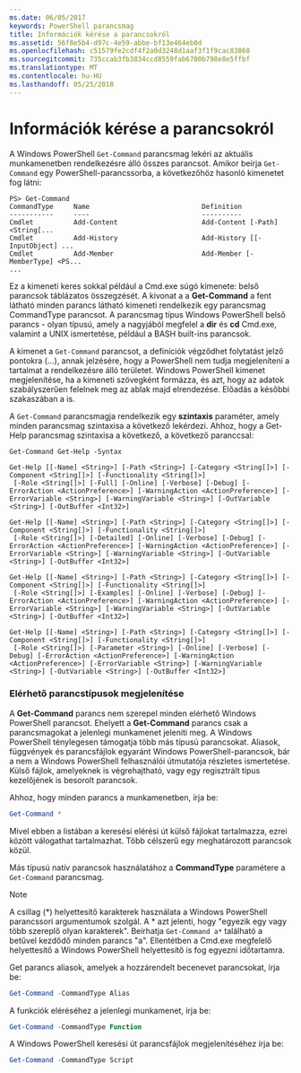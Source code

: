```yaml
---
ms.date: 06/05/2017
keywords: PowerShell parancsmag
title: Információk kérése a parancsokról
ms.assetid: 56f8e5b4-d97c-4e59-abbe-bf13e464eb0d
ms.openlocfilehash: c51579fe2cdf4f2a0d3248d1aaf3f1f9cac83868
ms.sourcegitcommit: 735ccab3fb3834ccd8559fab6700b798e8e5ffbf
ms.translationtype: MT
ms.contentlocale: hu-HU
ms.lasthandoff: 05/25/2018
---
```

# <a name="getting-information-about-commands"></a>Információk kérése a parancsokról
A Windows PowerShell `Get-Command` parancsmag lekéri az aktuális munkamenetben rendelkezésre álló összes parancsot. Amikor beírja `Get-Command` egy PowerShell-parancssorba, a következőhöz hasonló kimenetet fog látni:

```
PS> Get-Command
CommandType     Name                            Definition
-----------     ----                            ----------
Cmdlet          Add-Content                     Add-Content [-Path] <String[...
Cmdlet          Add-History                     Add-History [[-InputObject] ...
Cmdlet          Add-Member                      Add-Member [-MemberType] <PS...
...
```

Ez a kimeneti keres sokkal például a Cmd.exe súgó kimenete: belső parancsok táblázatos összegzését. A kivonat a a **Get-Command** a fent látható minden parancs látható kimeneti rendelkezik egy parancsmag CommandType parancsot. A parancsmag típus Windows PowerShell belső parancs - olyan típusú, amely a nagyjából megfelel a **dir** és **cd** Cmd.exe, valamint a UNIX ismertetése, például a BASH built-ins parancsok.

A kimenet a `Get-Command` parancsot, a definíciók végződhet folytatást jelző pontokra (...), annak jelzésére, hogy a PowerShell nem tudja megjeleníteni a tartalmat a rendelkezésre álló területet. Windows PowerShell kimenet megjelenítése, ha a kimeneti szövegként formázza, és azt, hogy az adatok szabályszerűen felelnek meg az ablak majd elrendezése. Előadás a későbbi szakaszában a is.

A `Get-Command` parancsmagja rendelkezik egy **szintaxis** paraméter, amely minden parancsmag szintaxisa a következő lekérdezi. Ahhoz, hogy a Get-Help parancsmag szintaxisa a következő, a következő paranccsal:

```
Get-Command Get-Help -Syntax

Get-Help [[-Name] <String>] [-Path <String>] [-Category <String[]>] [-Component <String[]>] [-Functionality <String[]>]
 [-Role <String[]>] [-Full] [-Online] [-Verbose] [-Debug] [-ErrorAction <ActionPreference>] [-WarningAction <ActionPreference>] [-ErrorVariable <String>] [-WarningVariable <String>] [-OutVariable <String>] [-OutBuffer <Int32>]

Get-Help [[-Name] <String>] [-Path <String>] [-Category <String[]>] [-Component <String[]>] [-Functionality <String[]>]
 [-Role <String[]>] [-Detailed] [-Online] [-Verbose] [-Debug] [-ErrorAction <ActionPreference>] [-WarningAction <ActionPreference>] [-ErrorVariable <String>] [-WarningVariable <String>] [-OutVariable <String>] [-OutBuffer <Int32>]

Get-Help [[-Name] <String>] [-Path <String>] [-Category <String[]>] [-Component <String[]>] [-Functionality <String[]>]
 [-Role <String[]>] [-Examples] [-Online] [-Verbose] [-Debug] [-ErrorAction <ActionPreference>] [-WarningAction <ActionPreference>] [-ErrorVariable <String>] [-WarningVariable <String>] [-OutVariable <String>] [-OutBuffer <Int32>]

Get-Help [[-Name] <String>] [-Path <String>] [-Category <String[]>] [-Component <String[]>] [-Functionality <String[]>]
 [-Role <String[]>] [-Parameter <String>] [-Online] [-Verbose] [-Debug] [-ErrorAction <ActionPreference>] [-WarningAction <ActionPreference>] [-ErrorVariable <String>] [-WarningVariable <String>] [-OutVariable <String>] [-OutBuffer <Int32>]
```

### <a name="displaying-available-command-types"></a>Elérhető parancstípusok megjelenítése
A **Get-Command** parancs nem szerepel minden elérhető Windows PowerShell parancsot. Ehelyett a **Get-Command** parancs csak a parancsmagokat a jelenlegi munkamenet jeleníti meg. A Windows PowerShell ténylegesen támogatja több más típusú parancsokat. Aliasok, függvények és parancsfájlok egyaránt Windows PowerShell-parancsok, bár a nem a Windows PowerShell felhasználói útmutatója részletes ismertetése. Külső fájlok, amelyeknek is végrehajtható, vagy egy regisztrált típus kezelőjének is besorolt parancsok.

Ahhoz, hogy minden parancs a munkamenetben, írja be:

```powershell
Get-Command *
```

Mivel ebben a listában a keresési elérési út külső fájlokat tartalmazza, ezrei között válogathat tartalmazhat. Több célszerű egy meghatározott parancsok közül.

Más típusú natív parancsok használatához a **CommandType** paramétere a `Get-Command` parancsmag.

> [!NOTE]
> A csillag (\*) helyettesítő karakterek használata a Windows PowerShell parancssori argumentumok szolgál. A \* azt jelenti, hogy "egyezik egy vagy több szereplő olyan karakterek". Beírhatja `Get-Command a*` található a betűvel kezdődő minden parancs "a". Ellentétben a Cmd.exe megfelelő helyettesítő a Windows PowerShell helyettesítő is fog egyezni időtartamra.

Get parancs aliasok, amelyek a hozzárendelt becenevet parancsokat, írja be:

```powershell
Get-Command -CommandType Alias
```

A funkciók eléréséhez a jelenlegi munkamenet, írja be:

```powershell
Get-Command -CommandType Function
```

A Windows PowerShell keresési út parancsfájlok megjelenítéséhez írja be:

```powershell
Get-Command -CommandType Script
```
